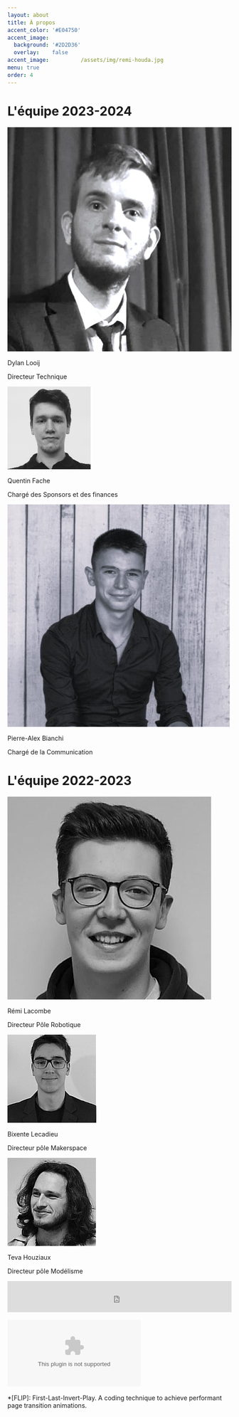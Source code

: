 ```yaml
---
layout: about
title: À propos
accent_color: '#E04750'
accent_image:
  background: '#2D2D36'
  overlay:    false
accent_image:          /assets/img/remi-houda.jpg
menu: true
order: 4
---
```


# L'équipe 2023-2024

<div class="container">
  <div class="image-container">
    <img src="/assets/img/membre/Dylan_Looij.jpg" alt="Dylan Looij">
    <p>Dylan Looij</p>
    <p>Directeur Technique</p>
  </div>
  
  <div class="image-container">
    <img src="/assets/img/membre/Quentin_Fache.png" alt="Quentin Fache">
    <p>Quentin Fache</p>
    <p>Chargé des Sponsors et des finances</p>
  </div>
  
  <div class="image-container">
    <img src="/assets/img/membre/PA.jpg" alt="PA">
    <p>Pierre-Alex Bianchi</p>
    <p>Chargé de la Communication</p>
  </div>
</div> 

# L'équipe 2022-2023

<div class="container">
  <div class="image-container">
    <img src="/assets/img/membre/Remi_Lacombe.png" alt="Rémi Lacombe">
    <p>Rémi Lacombe</p>
    <p>Directeur Pôle Robotique</p>
  </div>
  
  <div class="image-container">
    <img src="/assets/img/membre/Bixente_Lecadieu.png" alt="Bixente Lecadieu">
    <p>Bixente Lecadieu</p>
    <p>Directeur pôle Makerspace</p>
  </div>
  
  <div class="image-container">
    <img src="/assets/img/membre/Teva_Houziaux.png" alt="Teva Houziaux">
    <p>Teva Houziaux</p>
    <p>Directeur pôle Modélisme</p>
  </div>
</div> 

<iframe id="haWidget" allowtransparency="true" src="https://www.helloasso.com/associations/unimakers-association-technique-d-unilasalle-amiens/adhesions/adhesion-unimakers/widget-bouton" style="width: 100%; height: 70px; border: none;"></iframe>



![BrandingKit](assets/Files/Branding-kit.zip)


[blog]: https://qwtel.com/hydejack/blog/
[portfolio]: https://qwtel.com/hydejack/variations/
[resume]: https://qwtel.com/hydejack/resume/
[download]: https://qwtel.com/download/
[welcome]: https://qwtel.com/hydejack/
[forms]: https://qwtel.com/hydejack/forms-by-example/

[feat]: #features
[news]: #newsletter-subscription-box
[syntax]: #syntax-highlighting
[latex]: #latex-math-blocks

[license]: LICENSE.md
[pro]: licenses/PRO.md
[docs]: docs/7.5.0/index.md

[kit]: https://github.com/qwtel/hydejack-starter-kit/archive/v7.5.0.zip
[src]: https://github.com/qwtel/hydejack
[gem]: https://rubygems.org/gems/jekyll-theme-hydejack
[buy]: https://app.simplegoods.co/i/AQTTVBOE

[gpss]: https://developers.google.com/speed/pagespeed/insights/?url=https%3A%2F%2Fqwtel.com%2Fhydejack%2F
[wiki]: https://github.com/qwtel/hydejack/blob/master/docs/7.5.0/index.md
[pdf]: https://github.com/qwtel/hydejack/releases/download/v7.5.0/Documentation._.Hydejack.pdf
[hy-push-state]: https://qwtel.com/hy-push-state/
[hy-drawer]: https://qwtel.com/hy-drawer/
[rouge]: http://rouge.jneen.net
[katex]: https://khan.github.io/KaTeX/
[tinyletter]: https://tinyletter.com/

*[FLIP]: First-Last-Invert-Play. A coding technique to achieve performant page transition animations.

